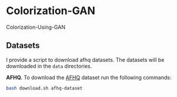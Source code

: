 # Colorization-GAN
Colorization-Using-GAN

## Datasets 
I provide a script to download afhq datasets. The datasets will be downloaded in the `data` directories.



<b>AFHQ.</b> To download the [AFHQ](https://github.com/clovaai/stargan-v2/blob/master/README.md#animal-faces-hq-dataset-afhq) dataset run the following commands:
```bash
bash download.sh afhq-dataset
```
